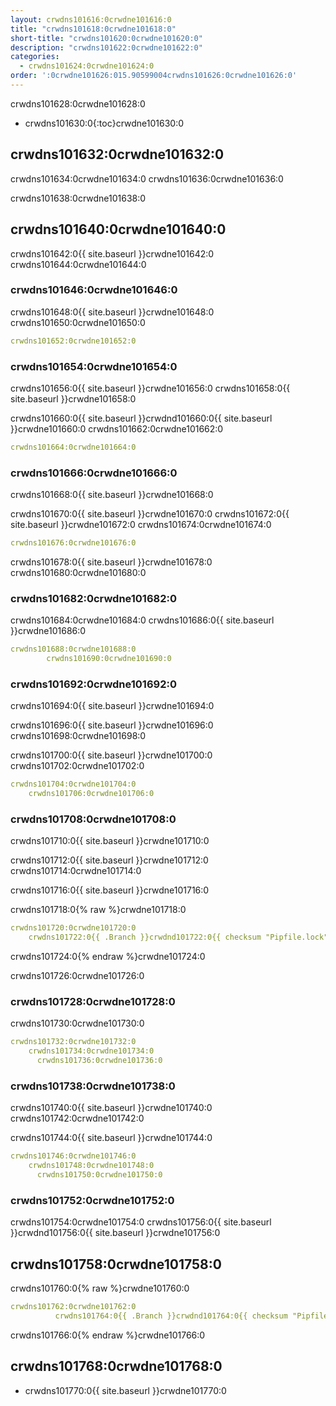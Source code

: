 ```yaml
---
layout: crwdns101616:0crwdne101616:0
title: "crwdns101618:0crwdne101618:0"
short-title: "crwdns101620:0crwdne101620:0"
description: "crwdns101622:0crwdne101622:0"
categories:
  - crwdns101624:0crwdne101624:0
order: ':0crwdne101626:015.90599004crwdns101626:0crwdne101626:0'
---
```

crwdns101628:0crwdne101628:0

- crwdns101630:0{:toc}crwdne101630:0

## crwdns101632:0crwdne101632:0

crwdns101634:0crwdne101634:0 crwdns101636:0crwdne101636:0

crwdns101638:0crwdne101638:0

## crwdns101640:0crwdne101640:0

crwdns101642:0{{ site.baseurl }}crwdne101642:0 crwdns101644:0crwdne101644:0

### crwdns101646:0crwdne101646:0

crwdns101648:0{{ site.baseurl }}crwdne101648:0 crwdns101650:0crwdne101650:0

```yaml
crwdns101652:0crwdne101652:0
```

### crwdns101654:0crwdne101654:0

crwdns101656:0{{ site.baseurl }}crwdne101656:0 crwdns101658:0{{ site.baseurl }}crwdne101658:0

crwdns101660:0{{ site.baseurl }}crwdnd101660:0{{ site.baseurl }}crwdne101660:0 crwdns101662:0crwdne101662:0

```yaml
crwdns101664:0crwdne101664:0
```

### crwdns101666:0crwdne101666:0

crwdns101668:0{{ site.baseurl }}crwdne101668:0

crwdns101670:0{{ site.baseurl }}crwdne101670:0 crwdns101672:0{{ site.baseurl }}crwdne101672:0 crwdns101674:0crwdne101674:0

```yaml
crwdns101676:0crwdne101676:0
```

crwdns101678:0{{ site.baseurl }}crwdne101678:0 crwdns101680:0crwdne101680:0

### crwdns101682:0crwdne101682:0

crwdns101684:0crwdne101684:0 crwdns101686:0{{ site.baseurl }}crwdne101686:0

```yaml
crwdns101688:0crwdne101688:0
        crwdns101690:0crwdne101690:0
```

### crwdns101692:0crwdne101692:0

crwdns101694:0{{ site.baseurl }}crwdne101694:0

crwdns101696:0{{ site.baseurl }}crwdne101696:0 crwdns101698:0crwdne101698:0

crwdns101700:0{{ site.baseurl }}crwdne101700:0 crwdns101702:0crwdne101702:0

```yaml
crwdns101704:0crwdne101704:0
    crwdns101706:0crwdne101706:0
```

### crwdns101708:0crwdne101708:0

crwdns101710:0{{ site.baseurl }}crwdne101710:0

crwdns101712:0{{ site.baseurl }}crwdne101712:0 crwdns101714:0crwdne101714:0

crwdns101716:0{{ site.baseurl }}crwdne101716:0

crwdns101718:0{% raw %}crwdne101718:0

```yaml
crwdns101720:0crwdne101720:0
    crwdns101722:0{{ .Branch }}crwdnd101722:0{{ checksum "Pipfile.lock" }}crwdnd101722:0{{ .Branch }}crwdnd101722:0{{ checksum "Pipfile.lock" }}crwdne101722:0
```

crwdns101724:0{% endraw %}crwdne101724:0

crwdns101726:0crwdne101726:0

### crwdns101728:0crwdne101728:0

crwdns101730:0crwdne101730:0

```yaml
crwdns101732:0crwdne101732:0
    crwdns101734:0crwdne101734:0
      crwdns101736:0crwdne101736:0
```

### crwdns101738:0crwdne101738:0

crwdns101740:0{{ site.baseurl }}crwdne101740:0 crwdns101742:0crwdne101742:0

crwdns101744:0{{ site.baseurl }}crwdne101744:0

```yaml
crwdns101746:0crwdne101746:0
    crwdns101748:0crwdne101748:0
      crwdns101750:0crwdne101750:0
```

### crwdns101752:0crwdne101752:0

crwdns101754:0crwdne101754:0 crwdns101756:0{{ site.baseurl }}crwdnd101756:0{{ site.baseurl }}crwdne101756:0

## crwdns101758:0crwdne101758:0

crwdns101760:0{% raw %}crwdne101760:0

```yaml
crwdns101762:0crwdne101762:0
          crwdns101764:0{{ .Branch }}crwdnd101764:0{{ checksum "Pipfile.lock" }}crwdnd101764:0{{ .Branch }}crwdnd101764:0{{ checksum "Pipfile.lock" }}crwdne101764:0
```

crwdns101766:0{% endraw %}crwdne101766:0

## crwdns101768:0crwdne101768:0

- crwdns101770:0{{ site.baseurl }}crwdne101770:0